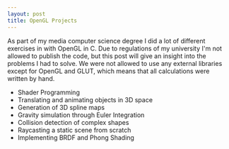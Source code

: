 ```yaml
---
layout: post
title: OpenGL Projects
---
```


As part of my media computer science degree I did a lot of different exercises in with OpenGL in C. Due to regulations of my university I'm not allowed to publish the code, but this post will give an insight into the problems I had to solve. We were not allowed to use any external libraries except for OpenGL and GLUT, which means that all calculations were written by hand.

- Shader Programming
- Translating and animating objects in 3D space
- Generation of 3D spline maps
- Gravity simulation through Euler Integration
- Collision detection of complex shapes
- Raycasting a static scene from scratch
- Implementing BRDF and Phong Shading
